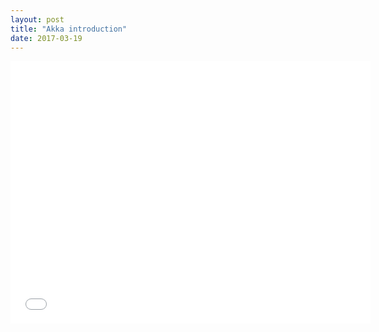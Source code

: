 ```yaml
---
layout: post
title: "Akka introduction"
date: 2017-03-19
---
```


<iframe src="//slides.com/flying3615/deck-1/embed" width="576" height="420" scrolling="no" frameborder="0" webkitallowfullscreen mozallowfullscreen allowfullscreen></iframe>